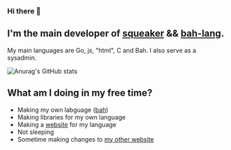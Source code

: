 ### Hi there 👋

<!--
**ithirzty/ithirzty** is a ✨ _special_ ✨ repository because its `README.md` (this file) appears on your GitHub profile.
-->

## I'm the main developer of [squeaker](https://squeaker.live) && [bah-lang](https://bah-lang.xyz).
My main languages are Go, js, "html", C and Bah.
I also serve as a sysadmin.

![Anurag's GitHub stats](https://github-readme-stats.vercel.app/api?username=ithirzty&hide=contribs,prs)


## What am I doing in my free time?
- Making my own labguage ([bah](https://github.com/ithirzty/bah))
- Making libraries for my own language
- Making a [website](https://bah-lang.xyz) for my language
- Not sleeping
- Sometime making changes to [my other website](https://squeaker.live)
